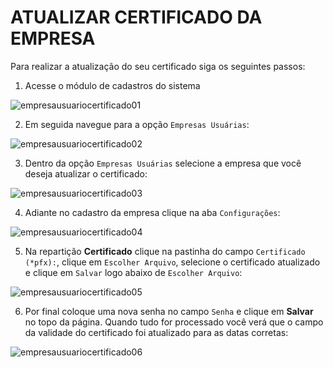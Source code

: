 # ATUALIZAR CERTIFICADO DA EMPRESA

Para realizar a atualização do seu certificado siga os seguintes passos:

1. Acesse o módulo de cadastros do sistema

![empresausuariocertificado01](https://raw.githubusercontent.com/netforcews/docs-erp/master/faq/imagens/empresausuariocertificado01.png)

2. Em seguida navegue para a opção ```Empresas Usuárias```:

![empresausuariocertificado02](https://raw.githubusercontent.com/netforcews/docs-erp/master/faq/imagens/empresausuariocertificado02.png)

3. Dentro da opção ```Empresas Usuárias``` selecione a empresa que você deseja atualizar o certificado:

![empresausuariocertificado03](https://raw.githubusercontent.com/netforcews/docs-erp/master/faq/imagens/empresausuariocertificado03.png)

4. Adiante no cadastro da empresa clique na aba ```Configurações```:

![empresausuariocertificado04](https://raw.githubusercontent.com/netforcews/docs-erp/master/faq/imagens/empresausuariocertificado04.png)

5. Na repartição **Certificado** clique na pastinha do campo ```Certificado (*pfx):```, clique em ```Escolher Arquivo```, selecione o
certificado atualizado e clique em ```Salvar``` logo abaixo de ```Escolher Arquivo```:

![empresausuariocertificado05](https://raw.githubusercontent.com/netforcews/docs-erp/master/faq/imagens/empresausuariocertificado05.png)

6. Por final coloque uma nova senha no campo ```Senha``` e clique em **Salvar** no topo da página. Quando tudo for processado você verá que o campo da validade do certificado foi atualizado para as datas corretas:

![empresausuariocertificado06](https://raw.githubusercontent.com/netforcews/docs-erp/master/faq/imagens/empresausuariocertificado06.png)
